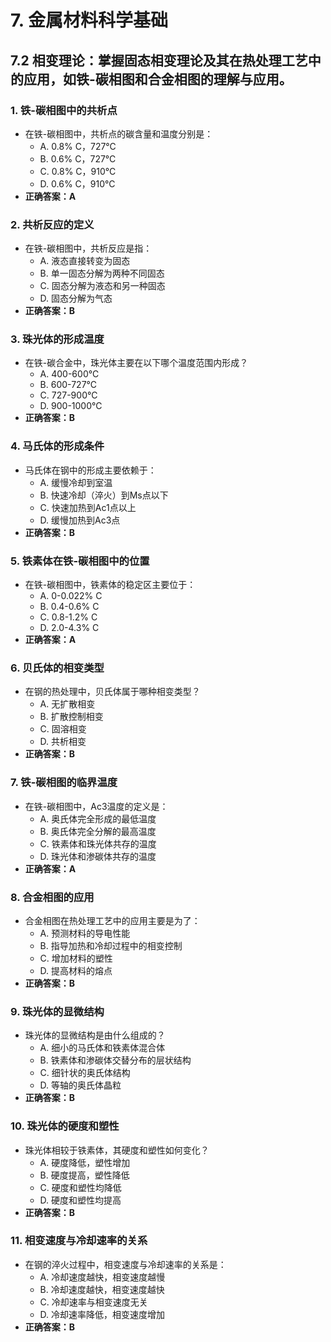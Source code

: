 # 7. **金属材料科学基础**
## 7.2 **相变理论**：掌握固态相变理论及其在热处理工艺中的应用，如铁-碳相图和合金相图的理解与应用。
### 1. **铁-碳相图中的共析点**
   - 在铁-碳相图中，共析点的碳含量和温度分别是：
     - A. 0.8% C，727°C
     - B. 0.6% C，727°C
     - C. 0.8% C，910°C
     - D. 0.6% C，910°C
   - **正确答案：A**

### 2. **共析反应的定义**
   - 在铁-碳相图中，共析反应是指：
     - A. 液态直接转变为固态
     - B. 单一固态分解为两种不同固态
     - C. 固态分解为液态和另一种固态
     - D. 固态分解为气态
   - **正确答案：B**

### 3. **珠光体的形成温度**
   - 在铁-碳合金中，珠光体主要在以下哪个温度范围内形成？
     - A. 400-600°C
     - B. 600-727°C
     - C. 727-900°C
     - D. 900-1000°C
   - **正确答案：B**

### 4. **马氏体的形成条件**
   - 马氏体在钢中的形成主要依赖于：
     - A. 缓慢冷却到室温
     - B. 快速冷却（淬火）到Ms点以下
     - C. 快速加热到Ac1点以上
     - D. 缓慢加热到Ac3点
   - **正确答案：B**

### 5. **铁素体在铁-碳相图中的位置**
   - 在铁-碳相图中，铁素体的稳定区主要位于：
     - A. 0-0.022% C
     - B. 0.4-0.6% C
     - C. 0.8-1.2% C
     - D. 2.0-4.3% C
   - **正确答案：A**

### 6. **贝氏体的相变类型**
   - 在钢的热处理中，贝氏体属于哪种相变类型？
     - A. 无扩散相变
     - B. 扩散控制相变
     - C. 固溶相变
     - D. 共析相变
   - **正确答案：B**

### 7. **铁-碳相图的临界温度**
   - 在铁-碳相图中，Ac3温度的定义是：
     - A. 奥氏体完全形成的最低温度
     - B. 奥氏体完全分解的最高温度
     - C. 铁素体和珠光体共存的温度
     - D. 珠光体和渗碳体共存的温度
   - **正确答案：A**

### 8. **合金相图的应用**
   - 合金相图在热处理工艺中的应用主要是为了：
     - A. 预测材料的导电性能
     - B. 指导加热和冷却过程中的相变控制
     - C. 增加材料的塑性
     - D. 提高材料的熔点
   - **正确答案：B**

### 9. **珠光体的显微结构**
   - 珠光体的显微结构是由什么组成的？
     - A. 细小的马氏体和铁素体混合体
     - B. 铁素体和渗碳体交替分布的层状结构
     - C. 细针状的奥氏体结构
     - D. 等轴的奥氏体晶粒
   - **正确答案：B**

### 10. **珠光体的硬度和塑性**
   - 珠光体相较于铁素体，其硬度和塑性如何变化？
     - A. 硬度降低，塑性增加
     - B. 硬度提高，塑性降低
     - C. 硬度和塑性均降低
     - D. 硬度和塑性均提高
   - **正确答案：B**


### 11. **相变速度与冷却速率的关系**
   - 在钢的淬火过程中，相变速度与冷却速率的关系是：
     - A. 冷却速度越快，相变速度越慢
     - B. 冷却速度越快，相变速度越快
     - C. 冷却速率与相变速度无关
     - D. 冷却速率降低，相变速度增加
   - **正确答案：B**
